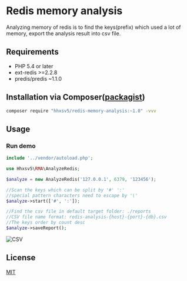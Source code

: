 Redis memory analysis
======

Analyzing memory of redis is to find the keys(prefix) which used a lot of memory, export the analysis result into csv file.

## Requirements

* PHP 5.4 or later
* ext-redis >=2.2.8
* predis/predis ~1.1.0

## Installation via Composer([packagist](https://packagist.org/packages/hhxsv5/redis-memory-analysis))

```BASH
composer require "hhxsv5/redis-memory-analysis:~1.0" -vvv
```

## Usage
### Run demo

```PHP
include '../vendor/autoload.php';

use Hhxsv5\RMA\AnalyzeRedis;

$analyze = new AnalyzeRedis('127.0.0.1', 6379, '123456');

//Scan the keys which can be split by '#' ':'
//special pattern characters need to escape by '\'
$analyze->start(['#', ':']);

//Find the csv file in default target folder: ./reports
//CSV file name format: redis-analysis-{host}-{port}-{db}.csv
//The keys order by count desc
$analyze->saveReport();
```

![CSV](https://raw.githubusercontent.com/hhxsv5/redis-memory-analysis/master/examples/demo.png)


## License

[MIT](https://github.com/hhxsv5/redis-memory-analysis/blob/master/LICENSE)
